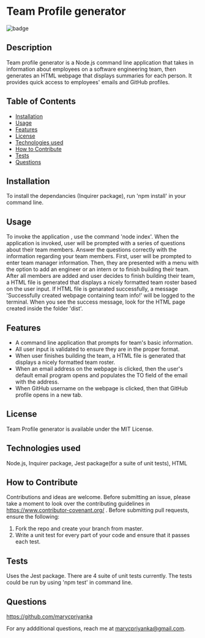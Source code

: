 # Team Profile generator
![badge](https://img.shields.io/badge/MIT-License-blue.svg)

## Description

Team profile generator is a Node.js command line application that takes in information about employees on a software engineering team, then generates an HTML webpage that displays summaries for each person. It provides quick access to employees' emails and GitHub profiles.

## Table of Contents 

- [Installation](#installation)
- [Usage](#usage)
- [Features](#features)
- [License](#license)
- [Technologies used](#technologies-used)
- [How to Contribute](#how-to-contribute)
- [Tests](#tests)
- [Questions](#questions)

## Installation

To install the dependancies (Inquirer package), run 'npm install' in your command line.

## Usage

To invoke the application , use the command 'node index'. When the application is invoked, user will be prompted with a series of questions about their team members. Answer the questions correctly with the information regarding your team members. First, user will be prompted to enter team manager information. Then, they are presented with a menu with the option to add an engineer or an intern or to finish building their team.  After all members are added and user decides to finish building their team, a HTML file is generated that displays a nicely formatted team roster based on the user input. If HTML file is genarated successfully, a message 'Successfully created webpage containing team info!' will be logged to the terminal. When you see the success message, look for the HTML page created inside the folder 'dist'.

## Features

- A command line application that prompts for team's basic information.
- All user input  is validated to ensure they are in the proper format.
- When user finishes building the team, a HTML file is generated that displays a nicely formatted team roster.
- When an email address on the webpage is clicked, then the user's default email program opens and populates the TO field of the email with the address.
- When GitHub username on the webpage is clicked, then that GitHub profile opens in a new tab.

## License

Team Profile generator is available under the MIT License.

## Technologies used

Node.js, Inquirer package, Jest package(for a suite of unit tests), HTML

## How to Contribute

Contributions and ideas are welcome. Before submitting an issue, please take a moment to look over the contributing guidelines in https://www.contributor-covenant.org/ . Before submitting pull requests, ensure the following:

1. Fork the repo and create your branch from master.
2. Write a unit test for every part of your code and ensure that it passes each test.

## Tests

Uses the Jest package. There are 4 suite of unit tests currently. The tests could be run by using 'npm test' in command line.

## Questions

https://github.com/marycpriyanka

For any addditional questions, reach me at marycpriyanka@gmail.com.
